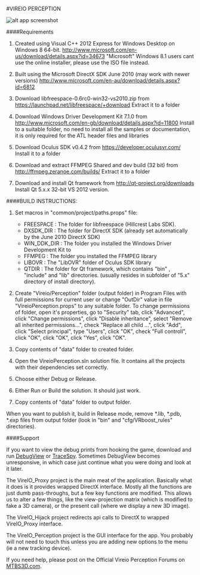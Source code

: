 #VIREIO PERCEPTION

![alt app screenshot](https://github.com/DreamNik/Perception/blob/new_gui/wiki/app_screenshot.png)

####Requirements

1. Created using Visual C++ 2012 Express for Windows Desktop on Windows 8 64-bit.
   http://www.microsoft.com/en-us/download/details.aspx?id=34673 "Microsoft"
   Windows 8.1 users cant use the online installer, please use the ISO file instead.

2. Built using the Microsoft DirectX SDK June 2010 (may work with newer versions)
   http://www.microsoft.com/en-au/download/details.aspx?id=6812

3. Download libfreespace-0.6rc0-win32-vs2010.zip from
   https://launchpad.net/libfreespace/+download
   Extract it to a folder

4. Download Windows Driver Development Kit 7.1.0 from
   http://www.microsoft.com/en-gb/download/details.aspx?id=11800
   Install to a suitable folder, no need to install all the samples or documentation, it is only required for the ATL header files and libraries

5. Download Oculus SDK v0.4.2 from
   https://developer.oculusvr.com/
   Install it to a folder

6. Download and extract FFMPEG Shared  and  dev build (32 bit) from
   http://ffmpeg.zeranoe.com/builds/
   Extract it to a folder

7. Download and install Qt framework from
   http://qt-project.org/downloads
   Install Qt 5.x.x 32-bit VS 2012 version.


####BUILD INSTRUCTIONS:

1. Set macros in "common/project/paths.props" file:
    * FREESPACE   : The folder for libfreespace (Hillcrest Labs SDK).
    * DXSDK_DIR   : The folder for DirectX SDK (already set automatically by the June 2010 DirectX SDK)
    * WIN_DDK_DIR : The folder you installed the Windows Driver Development Kit to
    * FFMPEG      : The folder you installed the FFMPEG library
    * LIBOVR      : The "LibOVR" folder of Oculus SDK library
	* QTDIR       : The folder for Qt framework, which contains "bin" , "include" and "lib" directories. (usually resides in subfolder of "5.x" directory of install directory).
	

2. Create "Vireio/Perception" folder (output folder) in Program Files with full permissions for current user
   or change "OutDir" value in file "VireioPerception.props" to any suitable folder.
   To change permissions of folder, open it's properties, go to "Security" tab,
   click "Advanced", click "Change permissions", click "Disable inheritance",
   select "Remove all inherited permissions...", check "Replace all child ...", click "Add",
   click "Select principal", type "Users", click "OK", check "Full controll", click "OK",
   click "OK", click "Yes", click "OK".

3. Copy contents of "data" folder to created folder.

4. Open the VireioPerception.sln solution file. It contains all the projects with their dependencies set correctly. 

5. Choose either Debug or Release. 

6. Either Run or Build the solution. It should just work.

7. Copy contents of "data" folder to output folder.

When you want to publish it, build in Release mode, remove *.lib, *.pdb, *.exp files from output folder (look in "bin" and "cfg/VRboost_rules" directories).

####Support

If you want to view the debug prints from hooking the game, download and run [DebugView](http://technet.microsoft.com/en-au/sysinternals/bb896647.aspx "Microsoft") or [TraceSpy](http://tracespy.codeplex.com/). 
Sometimes DebugView becomes unresponsive, in which case just continue what you were doing and look at it later.

The VireIO_Proxy project is the main meat of the application. Basically what it does is it provides wrapped DirectX interface. Mostly all the functions are just dumb pass-throughs, but a few key functions are modified. This allows us to alter a few things, like the view-projection matrix (which is modified to fake a 3D camera), or the present call (where we display a new 3D image). 

The VireIO_Hijack project redirects api calls to DirectX to wrapped VireIO_Proxy interface.

The VireIO_Perception project is the GUI interface for the app. You probably will not need to touch this unless you are adding new options to the menu (ie a new tracking device).

If you need help, please post on the Official Vireio Perception Forums on [MTBS3D.com](http://www.mtbs3d.com/phpBB/viewforum.php?f=141).
